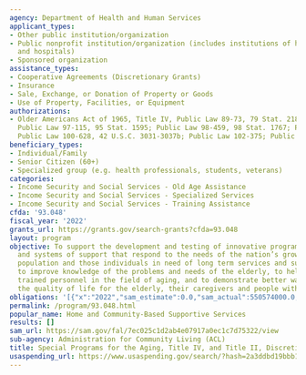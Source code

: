 ```yaml
---
agency: Department of Health and Human Services
applicant_types:
- Other public institution/organization
- Public nonprofit institution/organization (includes institutions of higher education
  and hospitals)
- Sponsored organization
assistance_types:
- Cooperative Agreements (Discretionary Grants)
- Insurance
- Sale, Exchange, or Donation of Property or Goods
- Use of Property, Facilities, or Equipment
authorizations:
- Older Americans Act of 1965, Title IV, Public Law 89-73, 79 Stat. 218, as amended;
  Public Law 97-115, 95 Stat. 1595; Public Law 98-459, 98 Stat. 1767; Public Law 100-175;
  Public Law 100-628, 42 U.S.C. 3031-3037b; Public Law 102-375; Public Law 106-501.
beneficiary_types:
- Individual/Family
- Senior Citizen (60+)
- Specialized group (e.g. health professionals, students, veterans)
categories:
- Income Security and Social Services - Old Age Assistance
- Income Security and Social Services - Specialized Services
- Income Security and Social Services - Training Assistance
cfda: '93.048'
fiscal_year: '2022'
grants_url: https://grants.gov/search-grants?cfda=93.048
layout: program
objective: To support the development and testing of innovative programs, services
  and systems of support that respond to the needs of the nation’s growing elderly
  population and those individuals in need of long term services and supports (LTSS),
  to improve knowledge of the problems and needs of the elderly, to help ensure adequately
  trained personnel in the field of aging, and to demonstrate better ways of improving
  the quality of life for the elderly, their caregivers and people with disabilities.
obligations: '[{"x":"2022","sam_estimate":0.0,"sam_actual":550574000.0,"usa_spending_actual":64349110.98},{"x":"2023","sam_estimate":201643152.0,"sam_actual":0.0,"usa_spending_actual":205076315.04},{"x":"2024","sam_estimate":0.0,"sam_actual":0.0,"usa_spending_actual":74262061.92}]'
permalink: /program/93.048.html
popular_name: Home and Community-Based Supportive Services
results: []
sam_url: https://sam.gov/fal/7ec025c1d2ab4e07917a0ec1c7d75322/view
sub-agency: Administration for Community Living (ACL)
title: Special Programs for the Aging, Title IV, and Title II, Discretionary Projects
usaspending_url: https://www.usaspending.gov/search/?hash=2a3ddbd19bbb16c90daa6340ce60f94b
---
```

